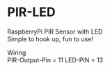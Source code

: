 # PIR-LED
RaspberryPi PIR Sensor with LED
<br>
Simple to hook up, fun to use!

Wiring
<br>
PIR-Output-Pin = 11
LED-PIN = 13
